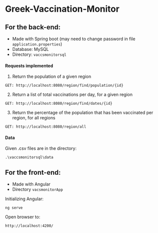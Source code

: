 # Greek-Vaccination-Monitor

## For the back-end:
- Made with Spring boot (may need to change password in file ``` application.properties ```)
- Database: MySQL
- Directory: ```vaccsmonitorsql```

#### Requests implemented

1. Return the population of a given region
```
GET: http://localhost:8080/region/find/population/{id}
```


2. Return a list of total vaccinations per day, for a given region
```
GET: http://localhost:8080/region/find/dates/{id}
```


3. Return the percentage of the population that has been vaccinated per region, for all regions
```
GET: http://localhost:8080/region/all
```

#### Data
Given .csv files are in the directory:
```
.\vaccsmonitorsql\data
```

## For the front-end:
- Made with Angular
- Directory ```vacsmonitorApp```

Initializing Angular:
```
ng serve
```
Open browser to:
```
http://localhost:4200/
```

